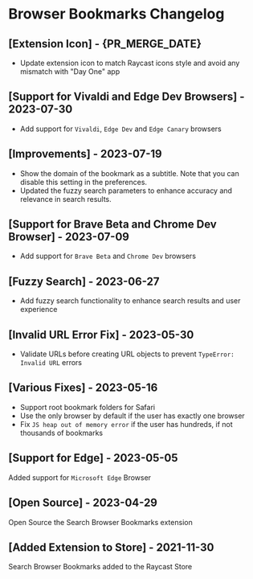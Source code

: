 # Browser Bookmarks Changelog

## [Extension Icon] - {PR_MERGE_DATE}

- Update extension icon to match Raycast icons style and avoid any mismatch with "Day One" app

## [Support for Vivaldi and Edge Dev Browsers] - 2023-07-30

- Add support for `Vivaldi`, `Edge Dev` and `Edge Canary` browsers

## [Improvements] - 2023-07-19

- Show the domain of the bookmark as a subtitle. Note that you can disable this setting in the preferences.
- Updated the fuzzy search parameters to enhance accuracy and relevance in search results.

## [Support for Brave Beta and Chrome Dev Browser] - 2023-07-09

- Add support for `Brave Beta` and `Chrome Dev` browsers

## [Fuzzy Search] - 2023-06-27

- Add fuzzy search functionality to enhance search results and user experience

## [Invalid URL Error Fix] - 2023-05-30

- Validate URLs before creating URL objects to prevent `TypeError: Invalid URL` errors

## [Various Fixes] - 2023-05-16

- Support root bookmark folders for Safari
- Use the only browser by default if the user has exactly one browser
- Fix `JS heap out of memory error` if the user has hundreds, if not thousands of bookmarks

## [Support for Edge] - 2023-05-05

Added support for `Microsoft Edge` Browser

## [Open Source] - 2023-04-29

Open Source the Search Browser Bookmarks extension

## [Added Extension to Store] - 2021-11-30

Search Browser Bookmarks added to the Raycast Store
